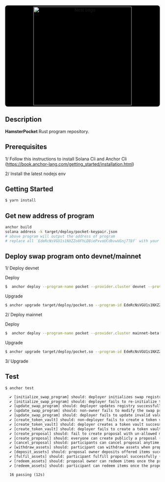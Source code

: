 <p align="center">
  <a style="background: black; display: block; border-radius: 8px; padding: 4px" href="http://id.ancient8.gg/" target="blank"><img src="https://cavies.xyz/assets/images/older-hamster.png" width="320" alt="Nest Logo" /></a>
</p>


## Description

**HamsterPocket** Rust program repository.


## Prerequisites

1/ Follow this instructions to install Solana Cli and Anchor Cli (https://book.anchor-lang.com/getting_started/installation.html)

2/ Install the latest nodejs env

## Getting Started

```bash
$ yarn install
```

## Get new address of program
```bash
anchor build
solana address -k target/deploy/pocket-keypair.json
# above program will output the address of program
# replace all `EdeRcNsVGU1s1NXZZo8FhLD8iePxvoUCdbvwVGnj778f` with your new address
```
## Deploy swap program onto devnet/mainnet

1/ Deploy devnet 

Deploy

```bash
$  anchor deploy --program-name pocket --provider.cluster devnet --provider.wallet ~/.config/solana/id.json
```

Upgrade

```bash
$ anchor upgrade target/deploy/pocket.so --program-id EdeRcNsVGU1s1NXZZo8FhLD8iePxvoUCdbvwVGnj778f --provider.cluster devnet --provider.wallet ~/.config/solana/id.json
```

2/ Deploy mainnet 

Deploy

```bash
$  anchor deploy --program-name pocket --provider.cluster mainnet-beta --provider.wallet ~/.config/solana/id.json
```

Upgrade

```bash
$ anchor upgrade target/deploy/pocket.so --program-id EdeRcNsVGU1s1NXZZo8FhLD8iePxvoUCdbvwVGnj778f --provider.cluster mainnet-beta --provider.wallet ~/.config/solana/id.json
```



3/ Upgrade

## Test

```bash
$ anchor test
```

```txt
  ✔ [initialize_swap_program] should: deployer initializes swap registry successfully
  ✔ [initialize_swap_program] should: deployer fails to re-initialize the swap registry
  ✔ [update_swap_program] should: deployer updates registry successfully (443ms)
  ✔ [update_swap_program] should: non-owner fails to modify the swap program
  ✔ [update_swap_program] should: deployer fails to update invalid values
  ✔ [create_token_vault] should: non-deployer fails to create a token vault
  ✔ [create_token_vault] should: deployer creates a token vault successfully (446ms)
  ✔ [create_token_vault] should: deployer fails to create a token vault for an added mint account
  ✔ [create_proposal] should: fail to create proposal with un-allowed mint tokens
  ✔ [create_proposal] should: everyone can create publicly a proposal (964ms)
  ✔ [cancel_proposal] should: participants can cancel proposal anytime when proposal isn't fulfilled (930ms)
  ✔ [withdraw_assets] should: participant can withdraw assets when proposal is canceled (452ms)
  ✔ [deposit_assets] should: proposal owner deposits offered items successfully (491ms)
  ✔ [fulfil_assets] should: participant fulfill proposal successfully (447ms)
  ✔ [redeem_assets] should: proposal owner can redeem items once the proposal is fulfilled (459ms)
  ✔ [redeem_assets] should: participant can redeem items once the proposal is fulfilled (461ms)

  16 passing (12s)

```